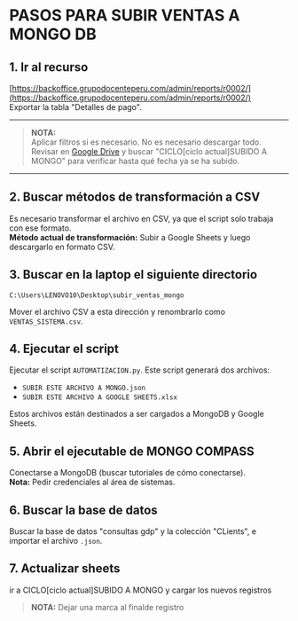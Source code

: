# PASOS PARA SUBIR VENTAS A MONGO DB

## 1. Ir al recurso

[https://backoffice.grupodocenteperu.com/admin/reports/r0002/](https://backoffice.grupodocenteperu.com/admin/reports/r0002/)  
Exportar la tabla "Detalles de pago".

___

> **NOTA:**  
> Aplicar filtros si es necesario. No es necesario descargar todo. Revisar en [Google Drive](https://drive.google.com/drive/u/0/folders/1yXPOGDgIhQsDUqIAibGnYVGhjV4jGUOy) y buscar "CICLO[ciclo actual]SUBIDO A MONGO" para verificar hasta qué fecha ya se ha subido.

___

## 2. Buscar métodos de transformación a CSV

Es necesario transformar el archivo en CSV, ya que el script solo trabaja con ese formato.  
**Método actual de transformación:** Subir a Google Sheets y luego descargarlo en formato CSV.

## 3. Buscar en la laptop el siguiente directorio

`C:\Users\LENOVO10\Desktop\subir_ventas_mongo`

Mover el archivo CSV a esta dirección y renombrarlo como `VENTAS_SISTEMA.csv`.

## 4. Ejecutar el script

Ejecutar el script `AUTOMATIZACION.py`. Este script generará dos archivos:  
- `SUBIR ESTE ARCHIVO A MONGO.json`  
- `SUBIR ESTE ARCHIVO A GOOGLE SHEETS.xlsx`

Estos archivos están destinados a ser cargados a MongoDB y Google Sheets.

## 5. Abrir el ejecutable de MONGO COMPASS

Conectarse a MongoDB (buscar tutoriales de cómo conectarse).  
**Nota:** Pedir credenciales al área de sistemas.

## 6. Buscar la base de datos

Buscar la base de datos "consultas gdp" y la colección "CLients", e importar el archivo `.json`.

## 7. Actualizar sheets
ir a CICLO[ciclo actual]SUBIDO A MONGO y cargar los nuevos registros 
  >**NOTA:** Dejar una marca al finalde registro 
